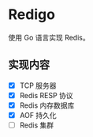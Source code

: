 # Redigo

使用 Go 语言实现 Redis。

## 实现内容

- [x] TCP 服务器  
- [x] Redis RESP 协议
- [x] Redis 内存数据库
- [x] AOF 持久化
- [ ] Redis 集群